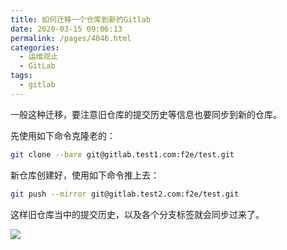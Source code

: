```yaml
---
title: 如何迁移一个仓库到新的Gitlab
date: 2020-03-15 09:06:13
permalink: /pages/4046.html
categories:
  - 运维观止
  - GitLab
tags:
  - gitlab
---
```


一般这种迁移，要注意旧仓库的提交历史等信息也要同步到新的仓库。

先使用如下命令克隆老的：

```sh
git clone --bare git@gitlab.test1.com:f2e/test.git
```

新仓库创建好，使用如下命令推上去：

```sh
git push --mirror git@gitlab.test2.com:f2e/test.git
```

这样旧仓库当中的提交历史，以及各个分支标签就会同步过来了。

![](http://t.eryajf.net/imgs/2021/09/d66b2f3eab111316.jpg)
